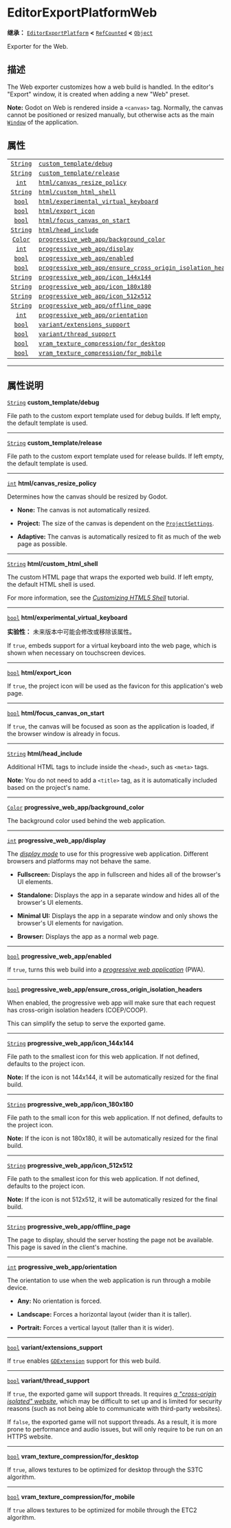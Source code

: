 <!-- ⚠ 请勿编辑本文件 ⚠ -->
<!-- 本文档使用脚本从 WeDot 引擎源码仓库生成。 -->
<!-- 生成脚本：https://github.com/WeDot-Engine/WeDot/tree/4.3/doc/tools/make_md.py； -->
<!-- 原文件：https://github.com/WeDot-Engine/WeDot/tree/4.3/platform/web/doc_classes/EditorExportPlatformWeb.xml。 -->

<div id="_class_editorexportplatformweb"></div>

# EditorExportPlatformWeb

**继承：** [`EditorExportPlatform`](class_editorexportplatform.md) **<** [`RefCounted`](class_refcounted.md) **<** [`Object`](class_object.md)

Exporter for the Web.

## 描述

The Web exporter customizes how a web build is handled. In the editor's "Export" window, it is created when adding a new "Web" preset.

 **Note:** Godot on Web is rendered inside a `<canvas>` tag. Normally, the canvas cannot be positioned or resized manually, but otherwise acts as the main [`Window`](class_window.md) of the application.

## 属性

|||
|:-:|:--|
| [`String`](class_string.md) | [`custom_template/debug`](class_editorexportplatformweb.md#class_editorexportplatformweb_property_custom_template/debug)                                                                         |
| [`String`](class_string.md) | [`custom_template/release`](class_editorexportplatformweb.md#class_editorexportplatformweb_property_custom_template/release)                                                                     |
| [`int`](class_int.md)       | [`html/canvas_resize_policy`](class_editorexportplatformweb.md#class_editorexportplatformweb_property_html/canvas_resize_policy)                                                                 |
| [`String`](class_string.md) | [`html/custom_html_shell`](class_editorexportplatformweb.md#class_editorexportplatformweb_property_html/custom_html_shell)                                                                       |
| [`bool`](class_bool.md)     | [`html/experimental_virtual_keyboard`](class_editorexportplatformweb.md#class_editorexportplatformweb_property_html/experimental_virtual_keyboard)                                               |
| [`bool`](class_bool.md)     | [`html/export_icon`](class_editorexportplatformweb.md#class_editorexportplatformweb_property_html/export_icon)                                                                                   |
| [`bool`](class_bool.md)     | [`html/focus_canvas_on_start`](class_editorexportplatformweb.md#class_editorexportplatformweb_property_html/focus_canvas_on_start)                                                               |
| [`String`](class_string.md) | [`html/head_include`](class_editorexportplatformweb.md#class_editorexportplatformweb_property_html/head_include)                                                                                 |
| [`Color`](class_color.md)   | [`progressive_web_app/background_color`](class_editorexportplatformweb.md#class_editorexportplatformweb_property_progressive_web_app/background_color)                                           |
| [`int`](class_int.md)       | [`progressive_web_app/display`](class_editorexportplatformweb.md#class_editorexportplatformweb_property_progressive_web_app/display)                                                             |
| [`bool`](class_bool.md)     | [`progressive_web_app/enabled`](class_editorexportplatformweb.md#class_editorexportplatformweb_property_progressive_web_app/enabled)                                                             |
| [`bool`](class_bool.md)     | [`progressive_web_app/ensure_cross_origin_isolation_headers`](class_editorexportplatformweb.md#class_editorexportplatformweb_property_progressive_web_app/ensure_cross_origin_isolation_headers) |
| [`String`](class_string.md) | [`progressive_web_app/icon_144x144`](class_editorexportplatformweb.md#class_editorexportplatformweb_property_progressive_web_app/icon_144x144)                                                   |
| [`String`](class_string.md) | [`progressive_web_app/icon_180x180`](class_editorexportplatformweb.md#class_editorexportplatformweb_property_progressive_web_app/icon_180x180)                                                   |
| [`String`](class_string.md) | [`progressive_web_app/icon_512x512`](class_editorexportplatformweb.md#class_editorexportplatformweb_property_progressive_web_app/icon_512x512)                                                   |
| [`String`](class_string.md) | [`progressive_web_app/offline_page`](class_editorexportplatformweb.md#class_editorexportplatformweb_property_progressive_web_app/offline_page)                                                   |
| [`int`](class_int.md)       | [`progressive_web_app/orientation`](class_editorexportplatformweb.md#class_editorexportplatformweb_property_progressive_web_app/orientation)                                                     |
| [`bool`](class_bool.md)     | [`variant/extensions_support`](class_editorexportplatformweb.md#class_editorexportplatformweb_property_variant/extensions_support)                                                               |
| [`bool`](class_bool.md)     | [`variant/thread_support`](class_editorexportplatformweb.md#class_editorexportplatformweb_property_variant/thread_support)                                                                       |
| [`bool`](class_bool.md)     | [`vram_texture_compression/for_desktop`](class_editorexportplatformweb.md#class_editorexportplatformweb_property_vram_texture_compression/for_desktop)                                           |
| [`bool`](class_bool.md)     | [`vram_texture_compression/for_mobile`](class_editorexportplatformweb.md#class_editorexportplatformweb_property_vram_texture_compression/for_mobile)                                             |

<!-- rst-class:: classref-section-separator -->

---

## 属性说明

<div id="_class_editorexportplatformweb_property_custom_template/debug"></div>

[`String`](class_string.md) **custom_template/debug** <div id="class_editorexportplatformweb_property_custom_template/debug"></div>

File path to the custom export template used for debug builds. If left empty, the default template is used.

<!-- rst-class:: classref-item-separator -->

---

<div id="_class_editorexportplatformweb_property_custom_template/release"></div>

[`String`](class_string.md) **custom_template/release** <div id="class_editorexportplatformweb_property_custom_template/release"></div>

File path to the custom export template used for release builds. If left empty, the default template is used.

<!-- rst-class:: classref-item-separator -->

---

<div id="_class_editorexportplatformweb_property_html/canvas_resize_policy"></div>

[`int`](class_int.md) **html/canvas_resize_policy** <div id="class_editorexportplatformweb_property_html/canvas_resize_policy"></div>

Determines how the canvas should be resized by Godot.

- **None:** The canvas is not automatically resized.

- **Project:** The size of the canvas is dependent on the [`ProjectSettings`](class_projectsettings.md).

- **Adaptive:** The canvas is automatically resized to fit as much of the web page as possible.

<!-- rst-class:: classref-item-separator -->

---

<div id="_class_editorexportplatformweb_property_html/custom_html_shell"></div>

[`String`](class_string.md) **html/custom_html_shell** <div id="class_editorexportplatformweb_property_html/custom_html_shell"></div>

The custom HTML page that wraps the exported web build. If left empty, the default HTML shell is used.

For more information, see the [*Customizing HTML5 Shell*](../tutorials/platform/web/customizing_html5_shell) tutorial.

<!-- rst-class:: classref-item-separator -->

---

<div id="_class_editorexportplatformweb_property_html/experimental_virtual_keyboard"></div>

[`bool`](class_bool.md) **html/experimental_virtual_keyboard** <div id="class_editorexportplatformweb_property_html/experimental_virtual_keyboard"></div>

**实验性：** 未来版本中可能会修改或移除该属性。

If `true`, embeds support for a virtual keyboard into the web page, which is shown when necessary on touchscreen devices.

<!-- rst-class:: classref-item-separator -->

---

<div id="_class_editorexportplatformweb_property_html/export_icon"></div>

[`bool`](class_bool.md) **html/export_icon** <div id="class_editorexportplatformweb_property_html/export_icon"></div>

If `true`, the project icon will be used as the favicon for this application's web page.

<!-- rst-class:: classref-item-separator -->

---

<div id="_class_editorexportplatformweb_property_html/focus_canvas_on_start"></div>

[`bool`](class_bool.md) **html/focus_canvas_on_start** <div id="class_editorexportplatformweb_property_html/focus_canvas_on_start"></div>

If `true`, the canvas will be focused as soon as the application is loaded, if the browser window is already in focus.

<!-- rst-class:: classref-item-separator -->

---

<div id="_class_editorexportplatformweb_property_html/head_include"></div>

[`String`](class_string.md) **html/head_include** <div id="class_editorexportplatformweb_property_html/head_include"></div>

Additional HTML tags to include inside the `<head>`, such as `<meta>` tags.

 **Note:** You do not need to add a `<title>` tag, as it is automatically included based on the project's name.

<!-- rst-class:: classref-item-separator -->

---

<div id="_class_editorexportplatformweb_property_progressive_web_app/background_color"></div>

[`Color`](class_color.md) **progressive_web_app/background_color** <div id="class_editorexportplatformweb_property_progressive_web_app/background_color"></div>

The background color used behind the web application.

<!-- rst-class:: classref-item-separator -->

---

<div id="_class_editorexportplatformweb_property_progressive_web_app/display"></div>

[`int`](class_int.md) **progressive_web_app/display** <div id="class_editorexportplatformweb_property_progressive_web_app/display"></div>

The [*display mode*](https://developer.mozilla.org/en-US/docs/Web/Manifest/display/) to use for this progressive web application. Different browsers and platforms may not behave the same.

- **Fullscreen:** Displays the app in fullscreen and hides all of the browser's UI elements.

- **Standalone:** Displays the app in a separate window and hides all of the browser's UI elements.

- **Minimal UI:** Displays the app in a separate window and only shows the browser's UI elements for navigation.

- **Browser:** Displays the app as a normal web page.

<!-- rst-class:: classref-item-separator -->

---

<div id="_class_editorexportplatformweb_property_progressive_web_app/enabled"></div>

[`bool`](class_bool.md) **progressive_web_app/enabled** <div id="class_editorexportplatformweb_property_progressive_web_app/enabled"></div>

If `true`, turns this web build into a [*progressive web application*](https://en.wikipedia.org/wiki/Progressive_web_app) (PWA).

<!-- rst-class:: classref-item-separator -->

---

<div id="_class_editorexportplatformweb_property_progressive_web_app/ensure_cross_origin_isolation_headers"></div>

[`bool`](class_bool.md) **progressive_web_app/ensure_cross_origin_isolation_headers** <div id="class_editorexportplatformweb_property_progressive_web_app/ensure_cross_origin_isolation_headers"></div>

When enabled, the progressive web app will make sure that each request has cross-origin isolation headers (COEP/COOP).

This can simplify the setup to serve the exported game.

<!-- rst-class:: classref-item-separator -->

---

<div id="_class_editorexportplatformweb_property_progressive_web_app/icon_144x144"></div>

[`String`](class_string.md) **progressive_web_app/icon_144x144** <div id="class_editorexportplatformweb_property_progressive_web_app/icon_144x144"></div>

File path to the smallest icon for this web application. If not defined, defaults to the project icon.

 **Note:** If the icon is not 144x144, it will be automatically resized for the final build.

<!-- rst-class:: classref-item-separator -->

---

<div id="_class_editorexportplatformweb_property_progressive_web_app/icon_180x180"></div>

[`String`](class_string.md) **progressive_web_app/icon_180x180** <div id="class_editorexportplatformweb_property_progressive_web_app/icon_180x180"></div>

File path to the small icon for this web application. If not defined, defaults to the project icon.

 **Note:** If the icon is not 180x180, it will be automatically resized for the final build.

<!-- rst-class:: classref-item-separator -->

---

<div id="_class_editorexportplatformweb_property_progressive_web_app/icon_512x512"></div>

[`String`](class_string.md) **progressive_web_app/icon_512x512** <div id="class_editorexportplatformweb_property_progressive_web_app/icon_512x512"></div>

File path to the smallest icon for this web application. If not defined, defaults to the project icon.

 **Note:** If the icon is not 512x512, it will be automatically resized for the final build.

<!-- rst-class:: classref-item-separator -->

---

<div id="_class_editorexportplatformweb_property_progressive_web_app/offline_page"></div>

[`String`](class_string.md) **progressive_web_app/offline_page** <div id="class_editorexportplatformweb_property_progressive_web_app/offline_page"></div>

The page to display, should the server hosting the page not be available. This page is saved in the client's machine.

<!-- rst-class:: classref-item-separator -->

---

<div id="_class_editorexportplatformweb_property_progressive_web_app/orientation"></div>

[`int`](class_int.md) **progressive_web_app/orientation** <div id="class_editorexportplatformweb_property_progressive_web_app/orientation"></div>

The orientation to use when the web application is run through a mobile device.

- **Any:** No orientation is forced.

- **Landscape:** Forces a horizontal layout (wider than it is taller).

- **Portrait:** Forces a vertical layout (taller than it is wider).

<!-- rst-class:: classref-item-separator -->

---

<div id="_class_editorexportplatformweb_property_variant/extensions_support"></div>

[`bool`](class_bool.md) **variant/extensions_support** <div id="class_editorexportplatformweb_property_variant/extensions_support"></div>

If `true` enables [`GDExtension`](class_gdextension.md) support for this web build.

<!-- rst-class:: classref-item-separator -->

---

<div id="_class_editorexportplatformweb_property_variant/thread_support"></div>

[`bool`](class_bool.md) **variant/thread_support** <div id="class_editorexportplatformweb_property_variant/thread_support"></div>

If `true`, the exported game will support threads. It requires [*a "cross-origin isolated" website*](https://web.dev/articles/coop-coep), which may be difficult to set up and is limited for security reasons (such as not being able to communicate with third-party websites).

If `false`, the exported game will not support threads. As a result, it is more prone to performance and audio issues, but will only require to be run on an HTTPS website.

<!-- rst-class:: classref-item-separator -->

---

<div id="_class_editorexportplatformweb_property_vram_texture_compression/for_desktop"></div>

[`bool`](class_bool.md) **vram_texture_compression/for_desktop** <div id="class_editorexportplatformweb_property_vram_texture_compression/for_desktop"></div>

If `true`, allows textures to be optimized for desktop through the S3TC algorithm.

<!-- rst-class:: classref-item-separator -->

---

<div id="_class_editorexportplatformweb_property_vram_texture_compression/for_mobile"></div>

[`bool`](class_bool.md) **vram_texture_compression/for_mobile** <div id="class_editorexportplatformweb_property_vram_texture_compression/for_mobile"></div>

If `true` allows textures to be optimized for mobile through the ETC2 algorithm.

[^virtual]: 本方法通常需要用户覆盖才能生效。
[^const]: 本方法无副作用，不会修改该实例的任何成员变量。
[^vararg]: 本方法除了能接受在此处描述的参数外，还能够继续接受任意数量的参数。
[^constructor]: 本方法用于构造某个类型。
[^static]: 调用本方法无需实例，可直接使用类名进行调用。
[^operator]: 本方法描述的是使用本类型作为左操作数的有效运算符。
[^bitfield]: 这个值是由下列位标志构成位掩码的整数。
[^void]: 无返回值。
